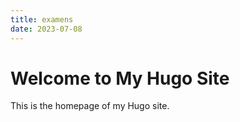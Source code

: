 ```yaml
---
title: examens
date: 2023-07-08
---
```


# Welcome to My Hugo Site

This is the homepage of my Hugo site.
